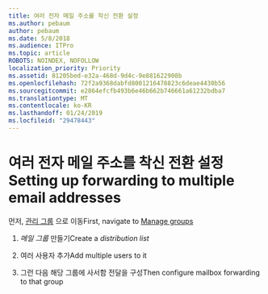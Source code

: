 ```yaml
---
title: 여러 전자 메일 주소를 착신 전환 설정
ms.author: pebaum
author: pebaum
ms.date: 5/8/2018
ms.audience: ITPro
ms.topic: article
ROBOTS: NOINDEX, NOFOLLOW
localization_priority: Priority
ms.assetid: 81205bed-e32a-468d-9d4c-9e881622908b
ms.openlocfilehash: 72f2a9368dabfd8001216478823c6deae4430b56
ms.sourcegitcommit: e2864efcfb493b6e46b662b746661a61232bdba7
ms.translationtype: MT
ms.contentlocale: ko-KR
ms.lasthandoff: 01/24/2019
ms.locfileid: "29478443"
---
```

# <a name="setting-up-forwarding-to-multiple-email-addresses"></a><span data-ttu-id="29286-102">여러 전자 메일 주소를 착신 전환 설정</span><span class="sxs-lookup"><span data-stu-id="29286-102">Setting up forwarding to multiple email addresses</span></span>

<span data-ttu-id="29286-103">먼저, [관리 그룹](https://portal.office.com/adminportal/home#/groups) 으로 이동</span><span class="sxs-lookup"><span data-stu-id="29286-103">First, navigate to [Manage groups](https://portal.office.com/adminportal/home#/groups)</span></span>
  
1. <span data-ttu-id="29286-104">*메일 그룹* 만들기</span><span class="sxs-lookup"><span data-stu-id="29286-104">Create a  *distribution list*</span></span> 
    
2. <span data-ttu-id="29286-105">여러 사용자 추가</span><span class="sxs-lookup"><span data-stu-id="29286-105">Add multiple users to it</span></span>
    
3. <span data-ttu-id="29286-106">그런 다음 해당 그룹에 사서함 전달을 구성</span><span class="sxs-lookup"><span data-stu-id="29286-106">Then configure mailbox forwarding to that group</span></span>
    

